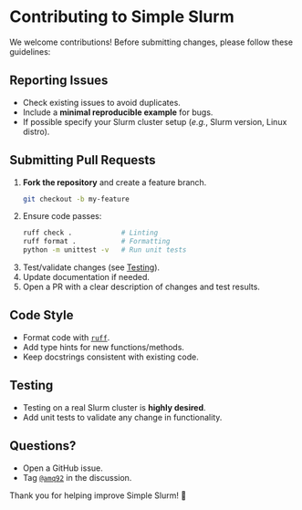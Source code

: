 # Contributing to Simple Slurm

We welcome contributions! Before submitting changes, please follow these guidelines:

## Reporting Issues
- Check existing issues to avoid duplicates.
- Include a **minimal reproducible example** for bugs.
- If possible specify your Slurm cluster setup (*e.g.*, Slurm version, Linux distro).

## Submitting Pull Requests
1. **Fork the repository** and create a feature branch.
   ```bash
   git checkout -b my-feature
   ```
3. Ensure code passes:
   ```bash
   ruff check .            # Linting
   ruff format .           # Formatting
   python -m unittest -v   # Run unit tests
   ```
4. Test/validate changes (see [Testing](#testing)).
5. Update documentation if needed.
6. Open a PR with a clear description of changes and test results.

## Code Style
- Format code with [`ruff`](https://docs.astral.sh/ruff/).
- Add type hints for new functions/methods.
- Keep docstrings consistent with existing code.

## Testing
- Testing on a real Slurm cluster is **highly desired**.
- Add unit tests to validate any change in functionality.

## Questions?
- Open a GitHub issue.
- Tag [`@amq92`](https://github.com/amq92) in the discussion.

Thank you for helping improve Simple Slurm! 🚀
